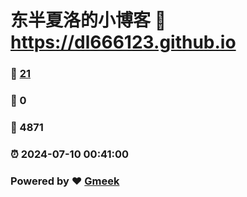 # 东半夏洛的小博客 :link: https://dl666123.github.io 
### :page_facing_up: [21](https://dl666123.github.io/tag.html) 
### :speech_balloon: 0 
### :hibiscus: 4871 
### :alarm_clock: 2024-07-10 00:41:00 
### Powered by :heart: [Gmeek](https://github.com/Meekdai/Gmeek)
